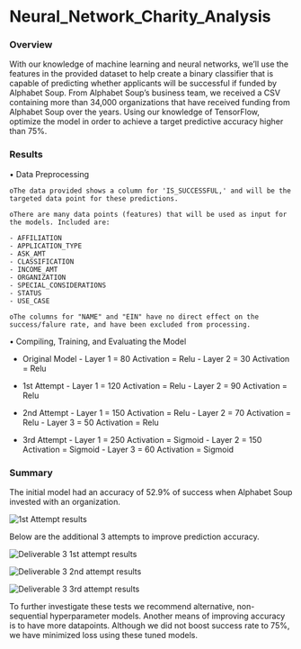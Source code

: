 # Neural_Network_Charity_Analysis

### Overview

With our knowledge of machine learning and neural networks, we’ll use the features in the provided dataset to help create a binary classifier that is capable of predicting whether applicants will be successful if funded by Alphabet Soup.  From Alphabet Soup’s business team, we received a CSV containing more than 34,000 organizations that have received funding from Alphabet Soup over the years.  Using our knowledge of TensorFlow, optimize the model in order to achieve a target predictive accuracy higher than 75%. 

### Results

•	Data Preprocessing

    oThe data provided shows a column for 'IS_SUCCESSFUL,' and will be the targeted data point for these predictions.

    oThere are many data points (features) that will be used as input for the models. Included are:

    - AFFILIATION
    - APPLICATION_TYPE
    - ASK_AMT
    - CLASSIFICATION
    - INCOME_AMT
    - ORGANIZATION
    - SPECIAL_CONSIDERATIONS
    - STATUS
    - USE_CASE
    
    oThe columns for "NAME" and "EIN" have no direct effect on the success/falure rate, and have been excluded from processing.

•	Compiling, Training, and Evaluating the Model

  - Original Model - Layer 1 = 80 Activation = Relu
                   - Layer 2 = 30  Activation = Relu
  
  - 1st Attempt    - Layer 1 = 120 Activation = Relu
                   - Layer 2 = 90  Activation = Relu

  - 2nd Attempt    - Layer 1 = 150 Activation = Relu
                   - Layer 2 = 70  Activation = Relu
                   - Layer 3 = 50  Activation = Relu

  - 3rd Attempt    - Layer 1 = 250 Activation = Sigmoid
                   - Layer 2 = 150 Activation = Sigmoid
                   - Layer 3 = 60  Activation = Sigmoid

### Summary

The initial model had an accuracy of 52.9% of success when Alphabet Soup invested with an organization.

![1st Attempt results](https://user-images.githubusercontent.com/89753083/158234379-814fb0c0-25a6-4dad-9a49-bc83d1b1c7ff.PNG)

Below are the additional 3 attempts to improve prediction accuracy.

![Deliverable 3 1st attempt results](https://user-images.githubusercontent.com/89753083/158234530-dd6d9e58-faf9-4acb-9a6b-5d47610d03d5.PNG)

![Deliverable 3 2nd attempt results](https://user-images.githubusercontent.com/89753083/158234545-6852b6ea-bc91-492d-93ce-a5cba7c161fa.PNG)

![Deliverable 3 3rd attempt results](https://user-images.githubusercontent.com/89753083/158234565-4522ea33-5c8f-459a-b533-80c82f669e78.PNG)

To further investigate these tests we recommend alternative, non-sequential hyperparameter models. Another means of improving accuracy is to have more datapoints. Although we did not boost success rate to 75%, we have minimized loss using these tuned models.
